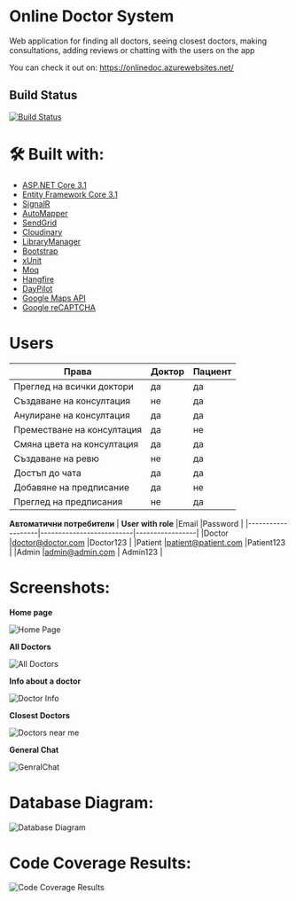 
# Online Doctor System
Web application for finding all doctors, seeing closest doctors, making consultations, adding reviews or chatting with the users on the app

You can check it out on: https://onlinedoc.azurewebsites.net/
## Build Status
[![Build Status](https://dev.azure.com/BobbyApostolov/Bobby_Apostolov/_apis/build/status/Boyan-Apostolov.OnlineDoctorSystem%20(1)?branchName=master)](https://dev.azure.com/BobbyApostolov/Bobby_Apostolov/_build/latest?definitionId=2&branchName=master)
# 🛠  Built with:
-   [ASP.NET Core 3.1](https://github.com/dotnet/aspnetcore)
-   [Entity Framework Core 3.1](https://github.com/dotnet/efcore)
-   [SignalR](https://github.com/SignalR/SignalR)
-   [AutoMapper](https://github.com/AutoMapper/AutoMapper)
-   [SendGrid](https://github.com/sendgrid)
-   [Cloudinary](https://github.com/cloudinary/CloudinaryDotNet)
-   [LibraryManager](https://github.com/aspnet/LibraryManager)
-   [Bootstrap](https://github.com/twbs/bootstrap)
-   [xUnit](https://github.com/xunit/xunit)
-   [Moq](https://github.com/moq/moq)
-   [Hangfire](https://github.com/HangfireIO/Hangfire)
-   [DayPilot](https://code.daypilot.org/)
-   [Google Maps API](https://github.com/googlemaps/)
-   [Google reCAPTCHA](https://www.google.com/recaptcha/about/)
# Users
|  **Права**              |Доктор			     |Пациент |
|----------------|-------------------------------|--------|
|Преглед на всички доктори  |да            |да            |
|Създаване на консултация   |не            |да            |
|Анулиране на консултация   |да            |да            |
|Преместване на консултация |да            |не            |
|Смяна цвета на консултация |да            |да            |
|Създаване на ревю          |не            |да            |
|Достъп до чата             |да            |да            |
|Добавяне на предписание    |да            |не            |
|Преглед на предписания     |не            |да            |

 **Автоматични потребители**
| **User with role** |Email                    |Password         |
|-------------------|--------------------------|-----------------|
|Doctor			        |doctor@doctor.com         |Doctor123        | 
|Patient            |patient@patient.com       |Patient123       | 
|Admin		          |admin@admin.com           | Admin123        |

# Screenshots:
**Home page**

![Home Page](https://i.ibb.co/WVvRJGh/home-page.png)

**All Doctors**

![All Doctors](https://i.ibb.co/dB51wgk/all-doctors.png)

**Info about a doctor**

![Doctor Info](https://i.ibb.co/ZmZ7Fdz/doctor-info.png)

**Closest Doctors**

![Doctors near me](https://i.ibb.co/vd4LRKF/patients-near-me.png)

**General Chat**

![GenralChat](https://i.ibb.co/2YgrVq7/general-chat.png)

# Database Diagram:
![Database Diagram](https://i.ibb.co/hKmwJGQ/db-doagram.png)

# Code Coverage Results:
![Code Coverage Results](https://i.ibb.co/87ygg04/code-coverage-results.png)

